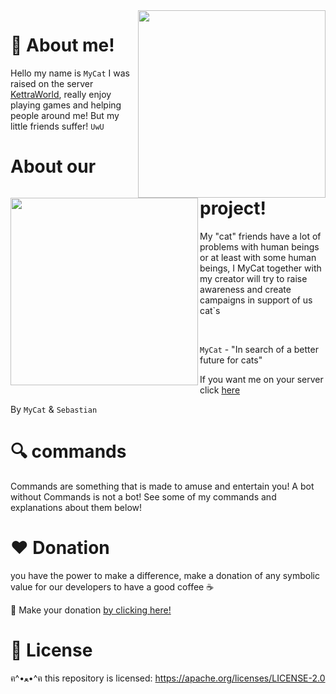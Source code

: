 <img align="right" src="https://images-ext-2.discordapp.net/external/O04ENeR2bvzHGscCLrjf14dxwVPRFcXwfrI1VCv2Wac/%3Fsize%3D4096/https/cdn.discordapp.com/avatars/932705411897905193/9bebc14f036c11585199ed5887ef6fbf.png" width="300"/>

# 👋 About me!

Hello my name is  `MyCat`  I was raised on the server [KettraWorld](https://discord.gg/NDzFeDp8YE), really enjoy playing games and helping people around me! But my little friends suffer!   `UwU`

<img align="left" src="https://raw.githubusercontent.com/sebastianjnuwu/KellyWorld/main/src/imagens/gatinho.png" width="300"/>

# About our project!

My "cat" friends have a lot of problems with human beings or at least with some human beings, I MyCat together with my creator will try to raise awareness and create campaigns in support of us cat`s

</br>

`MyCat` - "In search of a better future for cats"

If you want me on your server click [here](#)

By `MyCat` & `Sebastian`

# 🔍 commands

Commands are something that is made to amuse and entertain you! A bot without Commands is not a bot! See some of my commands and explanations about them below!
  
# ❤️ Donation 

you have the power to make a difference, make a donation of any symbolic value for our developers to have a good coffee ☕

🌟 Make your donation [by clicking here!](https://ko-fi.com/sebastianjn007)

# 📃 License

ฅ^•ﻌ•^ฅ this repository is licensed: https://apache.org/licenses/LICENSE-2.0
